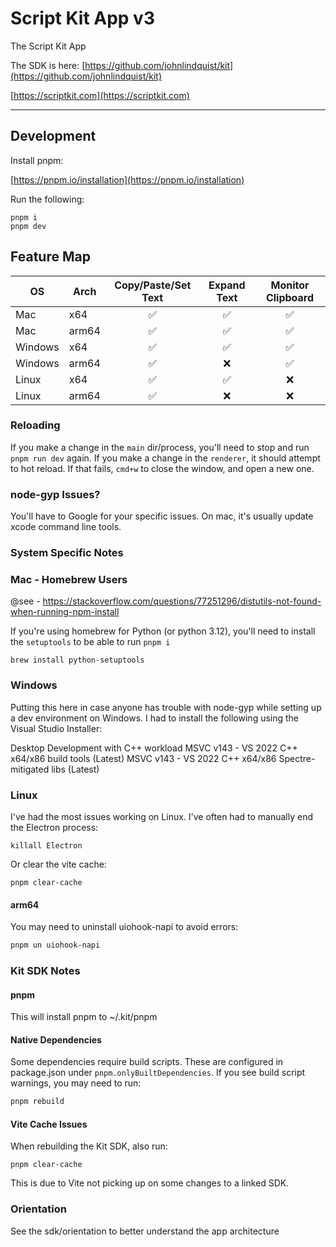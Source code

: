 # Script Kit App v3

The Script Kit App

The SDK is here: [https://github.com/johnlindquist/kit](https://github.com/johnlindquist/kit)

[https://scriptkit.com](https://scriptkit.com)

---

## Development

Install pnpm:

[https://pnpm.io/installation](https://pnpm.io/installation)


Run the following:

```
pnpm i
pnpm dev
```

## Feature Map

| OS      | Arch  | Copy/Paste/Set Text | Expand Text | Monitor Clipboard |
|---------|-------|:------------------:|:-----------:|:----------------:|
| Mac     | x64   | ✅                 | ✅          | ✅               |
| Mac     | arm64 | ✅                 | ✅          | ✅               |
| Windows | x64   | ✅                 | ✅          | ✅               |
| Windows | arm64 | ✅                 | ❌          | ✅               |
| Linux   | x64   | ✅                 | ✅          | ❌               |
| Linux   | arm64 | ✅                 | ❌          | ❌               |


### Reloading

If you make a change in the `main` dir/process, you'll need to stop and run `pnpm run dev` again.
If you make a change in the `renderer`, it should attempt to hot reload. If that fails, `cmd+w` to close the window, and open a new one.


### node-gyp Issues?

You'll have to Google for your specific issues. On mac, it's usually update xcode command line tools.


### System Specific Notes

### Mac - Homebrew Users

@see - https://stackoverflow.com/questions/77251296/distutils-not-found-when-running-npm-install

If you're using homebrew for Python (or python 3.12), you'll need to install the `setuptools` to be able to run `pnpm i`

```
brew install python-setuptools
```

### Windows
Putting this here in case anyone has trouble with node-gyp while setting up a dev environment on Windows. I had to install the following using the Visual Studio Installer:

Desktop Development with C++ workload
MSVC v143 - VS 2022 C++ x64/x86 build tools (Latest)
MSVC v143 - VS 2022 C++ x64/x86 Spectre-mitigated libs (Latest)

### Linux

I've had the most issues working on Linux. I've often had to manually end the Electron process:

```
killall Electron
```

Or clear the vite cache:

```
pnpm clear-cache
```

#### arm64

You may need to uninstall uiohook-napi to avoid errors:
```bash
pnpm un uiohook-napi
```


### Kit SDK Notes

#### pnpm

This will install pnpm to ~/.kit/pnpm

#### Native Dependencies

Some dependencies require build scripts. These are configured in package.json under `pnpm.onlyBuiltDependencies`. If you see build script warnings, you may need to run:

```bash
pnpm rebuild
```

#### Vite Cache Issues

When rebuilding the Kit SDK, also run:

```
pnpm clear-cache
```

This is due to Vite not picking up on some changes to a linked SDK.


### Orientation

See the sdk/orientation to better understand the app architecture
